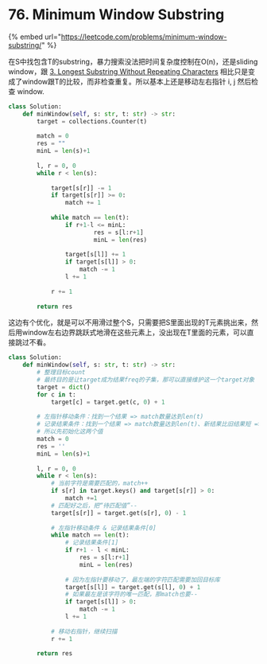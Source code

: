 # 76. Minimum Window Substring

{% embed url="https://leetcode.com/problems/minimum-window-substring/" %}

在S中找包含T的substring，暴力搜索没法把时间复杂度控制在O\(n\)，还是sliding window，跟 [3. Longest Substring Without Repeating Characters](https://leetcode.com/problems/longest-substring-without-repeating-characters/) 相比只是变成了window跟T的比较，而非检查重复。所以基本上还是移动左右指针 i, j 然后检查 window.

```python
class Solution:
    def minWindow(self, s: str, t: str) -> str:
        target = collections.Counter(t)
            
        match = 0
        res = ""
        minL = len(s)+1
        
        l, r = 0, 0
        while r < len(s):
            
            target[s[r]] -= 1
            if target[s[r]] >= 0: 
                match += 1
            
            while match == len(t):
                if r+1-l <= minL: 
                        res = s[l:r+1]
                        minL = len(res)
                
                target[s[l]] += 1
                if target[s[l]] > 0:
                    match -= 1
                l += 1
            
            r += 1
            
        return res
```

这边有个优化，就是可以不用滑过整个S，只需要把S里面出现的T元素挑出来，然后用window左右边界跳跃式地滑在这些元素上，没出现在T里面的元素，可以直接跳过不看。

```python
class Solution:
    def minWindow(self, s: str, t: str) -> str:
        # 整理目标count
        # 最终目的是让target成为结果freq的子集，那可以直接维护这一个target对象
        target = dict()
        for c in t:
            target[c] = target.get(c, 0) + 1
        
        # 左指针移动条件：找到一个结果 => match数量达到len(t)
        # 记录结果条件：找到一个结果 => match数量达到len(t)、新结果比旧结果短 => len(substring) < len(res)
        # 所以先初始化这两个值
        match = 0
        res = ''
        minL = len(s)+1
        
        l, r = 0, 0
        while r < len(s):
            # 当前字符是需要匹配的，match++
            if s[r] in target.keys() and target[s[r]] > 0:
                match +=1
            # 匹配好之后，把“待匹配值”--
            target[s[r]] = target.get(s[r], 0) - 1
            
            # 左指针移动条件 & 记录结果条件[0]
            while match == len(t):
                # 记录结果条件[1]
                if r+1 - l < minL:
                    res = s[l:r+1]
                    minL = len(res)
                
                # 因为左指针要移动了，最左端的字符匹配需要加回目标库
                target[s[l]] = target.get(s[l], 0) + 1
                # 如果最左是该字符的唯一匹配，那match也要--
                if target[s[l]] > 0:
                    match -= 1
                l += 1
            
            # 移动右指针，继续扫描
            r += 1
            
        return res
```

